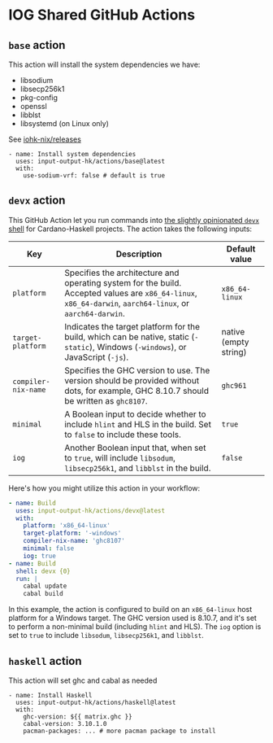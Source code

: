 # IOG Shared GitHub Actions

## `base` action

This action will install the system dependencies we have:

- libsodium
- libsecp256k1
- pkg-config
- openssl
- libblst
- libsystemd (on Linux only)

See [iohk-nix/releases](https://github.com/input-output-hk/iohk-nix/releases/tag/latest)

```
- name: Install system dependencies
  uses: input-output-hk/actions/base@latest
  with:
    use-sodium-vrf: false # default is true
```

## `devx` action

This GitHub Action let you run commands into [the slightly opinionated `devx` shell](https://github.com/input-output-hk/devx) for Cardano-Haskell projects. The action takes the following inputs:

| Key | Description | Default value |
| - | - | - |
| `platform` | Specifies the architecture and operating system for the build. Accepted values are `x86_64-linux`, `x86_64-darwin`, `aarch64-linux`, or `aarch64-darwin`. | `x86_64-linux` |
| `target-platform` | Indicates the target platform for the build, which can be native, static (`-static`), Windows (`-windows`), or JavaScript (`-js`). | native (empty string) |
| `compiler-nix-name` | Specifies the GHC version to use. The version should be provided without dots, for example, GHC 8.10.7 should be written as `ghc8107`. | `ghc961` |
| `minimal` | A Boolean input to decide whether to include `hlint` and HLS in the build. Set to `false` to include these tools. | `true` |
| `iog` | Another Boolean input that, when set to `true`, will include `libsodum`, `libsecp256k1`, and `libblst` in the build. | `false` |

Here's how you might utilize this action in your workflow:

```yaml
- name: Build
  uses: input-output-hk/actions/devx@latest
  with:
    platform: 'x86_64-linux'
    target-platform: '-windows'
    compiler-nix-name: 'ghc8107'
    minimal: false
    iog: true
- name: Build
  shell: devx {0}
  run: |
    cabal update
    cabal build
```

In this example, the action is configured to build on an `x86_64-linux` host platform for a Windows target. The GHC version used is 8.10.7, and it's set to perform a non-minimal build (including `hlint` and HLS). The `iog` option is set to `true` to include `libsodum`, `libsecp256k1`, and `libblst`.

## `haskell` action

This action will set ghc and cabal as needed

```
- name: Install Haskell
  uses: input-output-hk/actions/haskell@latest
  with:
    ghc-version: ${{ matrix.ghc }}
    cabal-version: 3.10.1.0
    pacman-packages: ... # more pacman package to install
```
